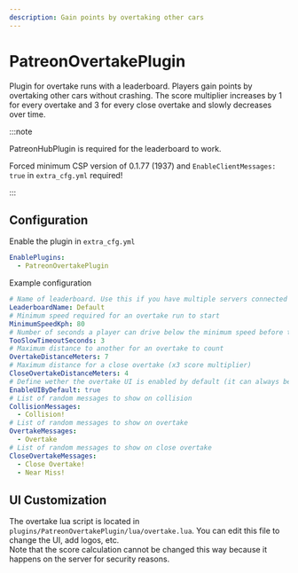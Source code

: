 ```yaml
---
description: Gain points by overtaking other cars
---
```


# PatreonOvertakePlugin

Plugin for overtake runs with a leaderboard. Players gain points by overtaking other cars without crashing.
The score multiplier increases by 1 for every overtake and 3 for every close overtake and slowly decreases over time.

:::note

PatreonHubPlugin is required for the leaderboard to work.

Forced minimum CSP version of 0.1.77 (1937) and `EnableClientMessages: true` in `extra_cfg.yml` required!

:::

## Configuration
Enable the plugin in `extra_cfg.yml`
```yaml title="extra_cfg.yml"
EnablePlugins:
  - PatreonOvertakePlugin
```
Example configuration
```yaml title="plugin_patreon_overtake_cfg.yml"
# Name of leaderboard. Use this if you have multiple servers connected to the hub and want them to have different leaderboards.
LeaderboardName: Default
# Minimum speed required for an overtake run to start
MinimumSpeedKph: 80
# Number of seconds a player can drive below the minimum speed before the run ends
TooSlowTimeoutSeconds: 3
# Maximum distance to another for an overtake to count
OvertakeDistanceMeters: 7
# Maximum distance for a close overtake (x3 score multiplier)
CloseOvertakeDistanceMeters: 4
# Define wether the overtake UI is enabled by default (it can always be enabled/disabled via the light bulb in chat) 
EnableUIByDefault: true
# List of random messages to show on collision
CollisionMessages:
  - Collision!
# List of random messages to show on overtake
OvertakeMessages:
  - Overtake
# List of random messages to show on close overtake
CloseOvertakeMessages:
  - Close Overtake!
  - Near Miss!
```

## UI Customization
The overtake lua script is located in `plugins/PatreonOvertakePlugin/lua/overtake.lua`. You can edit this file to change the UI, add logos, etc.  
Note that the score calculation cannot be changed this way because it happens on the server for security reasons.
